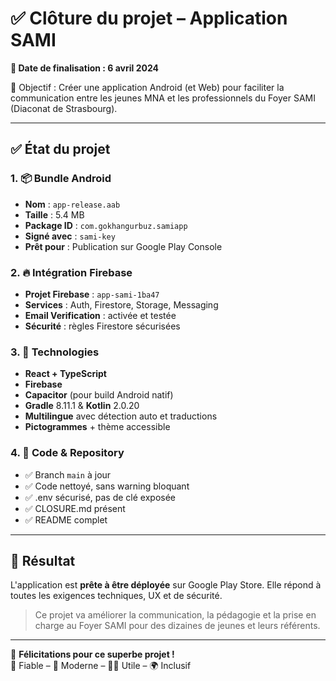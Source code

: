 # ✅ Clôture du projet – Application SAMI

**📆 Date de finalisation : 6 avril 2024**

🎯 Objectif : Créer une application Android (et Web) pour faciliter la communication entre les jeunes MNA et les professionnels du Foyer SAMI (Diaconat de Strasbourg).

---

## ✅ État du projet

### 1. 📦 Bundle Android

- **Nom** : `app-release.aab`
- **Taille** : 5.4 MB
- **Package ID** : `com.gokhangurbuz.samiapp`
- **Signé avec** : `sami-key`
- **Prêt pour** : Publication sur Google Play Console

### 2. 🔥 Intégration Firebase

- **Projet Firebase** : `app-sami-1ba47`
- **Services** : Auth, Firestore, Storage, Messaging
- **Email Verification** : activée et testée
- **Sécurité** : règles Firestore sécurisées

### 3. 🧠 Technologies

- **React + TypeScript**
- **Firebase**
- **Capacitor** (pour build Android natif)
- **Gradle** 8.11.1 & **Kotlin** 2.0.20
- **Multilingue** avec détection auto et traductions
- **Pictogrammes** + thème accessible

### 4. 🧼 Code & Repository

- ✅ Branch `main` à jour
- ✅ Code nettoyé, sans warning bloquant
- ✅ .env sécurisé, pas de clé exposée
- ✅ CLOSURE.md présent
- ✅ README complet

---

## 🚀 Résultat

L'application est **prête à être déployée** sur Google Play Store. Elle répond à toutes les exigences techniques, UX et de sécurité.

> Ce projet va améliorer la communication, la pédagogie et la prise en charge au Foyer SAMI pour des dizaines de jeunes et leurs référents.

---

👏 **Félicitations pour ce superbe projet !**  
🔐 Fiable – 📱 Moderne – 🧑‍🎓 Utile – 🌍 Inclusif

